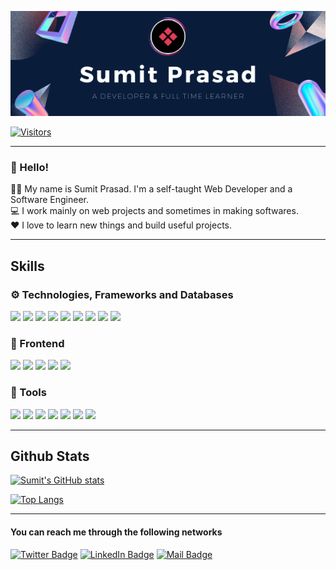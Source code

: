 <!--
**sumit-prasad/sumit-prasad** is a ✨ _special_ ✨ repository because its `README.md` (this file) appears on your GitHub profile.
-->

[![Sumit's GitHub Banner](./assets/SumitPrasad.png)](https://sumit-web.herokuapp.com/)

[![Visitors](https://api.visitorbadge.io/api/visitors?path=sumit-prasad%2Fsumit-prasad&label=Visits&countColor=%232ccce4&style=plastic)](https://sumit-web.herokuapp.com/)


---

### 👋 Hello! <br> 
👨‍💻 My name is Sumit Prasad. I'm a self-taught Web Developer and a Software Engineer. <br>
💻 I work mainly on web projects and sometimes in making softwares. <br>
❤️ I love to learn new things and build useful projects.

---
## Skills

### ⚙️ Technologies, Frameworks and Databases
![](https://img.shields.io/badge/Code-Python-informational?style=flat&logo=Python&logoColor=white&color=yellow)
![](https://img.shields.io/badge/Code-NodeJS-informational?style=flat&logo=Node.js&logoColor=white&color=green)
![](https://img.shields.io/badge/Code-Express-informational?style=flat&logo=Express&logoColor=white&color=yellow)
![](https://img.shields.io/badge/Code-React-informational?style=flat&logo=react&logoColor=white&color=61DAFB)
![](https://img.shields.io/badge/Code-JavaScript-informational?style=flat&logo=JavaScript&logoColor=white&color=yellow)
![](https://img.shields.io/badge/Code-TypeScript-informational?style=flat&logo=TypeScript&logoColor=white&color=3178C6)
![](https://img.shields.io/badge/Code-Java-informational?style=flat&logo=java&logoColor=white&color=FF7800)
![](https://img.shields.io/badge/Code-MongoDB-informational?style=flat&logo=MongoDB&logoColor=white&color=green)
![](https://img.shields.io/badge/Code-MySQL-informational?style=flat&logo=MySQL&logoColor=white&color=4479A1)

### 🧁 Frontend
![](https://img.shields.io/badge/Style-CSS-informational?style=flat&logo=css3&logoColor=white&color=F43059)
![](https://img.shields.io/badge/Style-Tailwind-informational?style=flat&logo=Tailwind-CSS&logoColor=white&color=4AB197)
![](https://img.shields.io/badge/Style-Sass-informational?style=flat&logo=Sass&logoColor=white&color=CC6699)
![](https://img.shields.io/badge/Style-EJS-informational?style=flat&logo=EJS&logoColor=white&color=f7e279)
![](https://img.shields.io/badge/Style-BootStrap-informational?style=flat&logo=Bootstrap&logoColor=white&color=0D6AFF)


### 🧰 Tools

![](https://img.shields.io/badge/Tools-NGINX-informational?style=flat&logo=nginx&logoColor=white&color=009639)
![](https://img.shields.io/badge/Tools-Netlify-informational?style=flat&logo=netlify&logoColor=white&color=00C7B7)
![](https://img.shields.io/badge/Tools-Heroku-informational?style=flat&logo=heroku&logoColor=white&color=5a4b96)
![](https://img.shields.io/badge/Tools-NPM-informational?style=flat&logo=npm&logoColor=white&color=CB3837)
![](https://img.shields.io/badge/Tools-Postman-informational?style=flat&logo=Postman&logoColor=white&color=FF6C37)
![](https://img.shields.io/badge/Tools-Git-informational?style=flat&logo=Git&logoColor=white&color=eb6702)
![](https://img.shields.io/badge/Tools-GitHub-informational?style=flat&logo=GitHub&logoColor=white&color=181717)

---
## Github Stats

[![Sumit's GitHub stats](https://github-readme-stats.vercel.app/api?username=sumit-prasad&show_icons=true&theme=github_dark)](https://github.com/sumit-prasad/sumit-prasad)

[![Top Langs](https://github-readme-stats.vercel.app/api/top-langs/?username=sumit-prasad&show_icons=true&theme=github_dark&layout=compact)](https://github.com/sumit-prasad/sumit-prasad)

---

#### You can reach me through the following networks

[![Twitter Badge](https://img.shields.io/badge/Twitter-Profile-informational?style=flat&logo=twitter&logoColor=white&color=1CA2F1)](https://twitter.com/_sumitprasad_)
[![LinkedIn Badge](https://img.shields.io/badge/LinkedIn-Profile-informational?style=flat&logo=linkedin&logoColor=white&color=0D76A8)](https://www.linkedin.com/in/sumitxprasad/)
[![Mail Badge](https://img.shields.io/badge/Email-Me-informational?style=flat&logo=gmail&logoColor=white&color=0D76A8)](mailto:prasadsumit99544@gmail.com)
